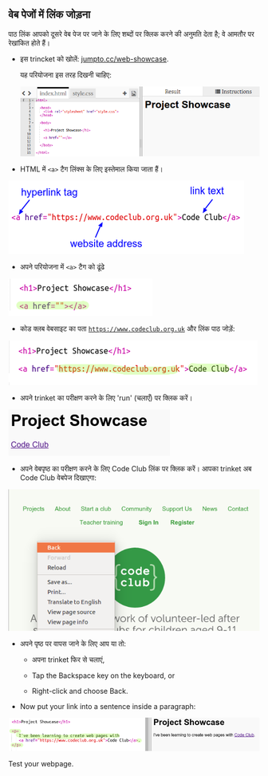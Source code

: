 ## वेब पेजों में लिंक जोड़ना

पाठ लिंक आपको दूसरे वेब पेज पर जाने के लिए शब्दों पर क्लिक करने की अनुमति देता है; वे आमतौर पर रेखांकित होते हैं।

+ इस trincket को खोलें: [jumpto.cc/web-showcase](http://jumpto.cc/web-showcase).
    
    यह परियोजना इस तरह दिखनी चाहिए:
    
    ![screenshot](images/showcase-starter.png)

+ HTML में `<a>` टैग लिंक्स के लिए इस्तेमाल किया जाता हैं।

![screenshot](images/showcase-link.png)

+ अपने परियोजना में `<a>` टैग को ढूंढे 

![screenshot](images/showcase-a-template.png)

+ कोड क्लब वेबसाइट का पता [` https://www.codeclub.org.uk `](https://www.codeclub.org.uk) और लिंक पाठ जोड़ें:

![screenshot](images/showcase-code-club.png)

+ अपने trinket का परीक्षण करने के लिए 'run' (चलाएँ) पर क्लिक करें।

![screenshot](images/showcase-cc-output.png)

+ अपने वेबपृष्ठ का परीक्षण करने के लिए Code Club लिंक पर क्लिक करें। आपका trinket अब Code Club वेबपेज दिखाएगा: 

![screenshot](images/showcase-cc-website.png)

+ अपने पृष्ठ पर वापस जाने के लिए आप या तो:
    
    + अपना trinket फिर से चलाएं,
    
    + Tap the Backspace key on the keyboard, or
    
    + Right-click and choose Back.

+ Now put your link into a sentence inside a paragraph:

![screenshot](images/showcase-paragraph.png)

Test your webpage.